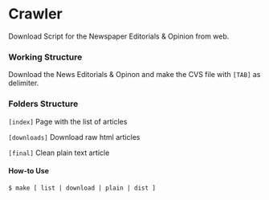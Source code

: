 # Crawler

Download Script for the Newspaper Editorials & Opinion from web.

### Working Structure

Download the News Editorials & Opinon and make the CVS file with `[TAB]` as delimiter.

### Folders Structure

`[index]`	 Page with the list of articles

`[downloads]`	 Download raw html articles

`[final]`	 Clean plain text article

#### How-to Use

    $ make [ list | download | plain | dist ]
